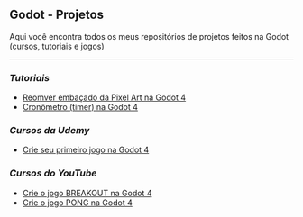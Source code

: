 <h2>Godot - Projetos</h2>
<p>Aqui você encontra todos os meus repositórios de projetos feitos na Godot (cursos, tutoriais e jogos)</p>
<hr>
<h3><em>Tutoriais</em></h3>
<ul>
  <li><a href="https://github.com/GabrielChiarelli/remover-embacado-tutorial-projeto-godot">Reomver embaçado da Pixel Art na Godot 4</a></li>
  <li><a href="https://github.com/GabrielChiarelli/cronometro-tutorial-projeto-godot-4">Cronômetro (timer) na Godot 4</a></li>
</ul>

<h3><em>Cursos da Udemy</em></h3>
<ul>
  <li><a href="https://github.com/GabrielChiarelli/curso-primeiro-jogo-na-godot-4-projeto-godot">Crie seu primeiro jogo na Godot 4</a></li>
</ul>

<h3><em>Cursos do YouTube</em></h3>
<ul>
  <li><a href="https://github.com/GabrielChiarelli/curso-breakout-na-godot-projeto-godot">Crie o jogo BREAKOUT na Godot 4</a></li>
  <li><a href="https://github.com/GabrielChiarelli/curso-pong-na-godot-4-projeto-godot">Crie o jogo PONG na Godot 4</a></li>
</ul>
